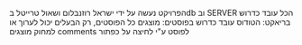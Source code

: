הפרויקט נעשה על ידי ישראל רוזנבלום ושאול טרייטל
בdb וב SERVER הכל עובד כדרוש
בריאקט: הטודוס עובד כדרוש
בפוסטים: מוצגים כל הפוסטים, רק הבעלים יכול לערוך או למחוק
מוצגים comments לפוסט ע"י לחיצה על כפתור

